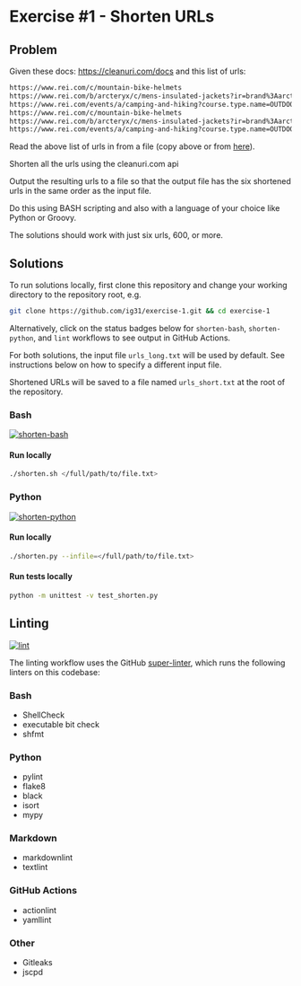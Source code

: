 <!-- markdownlint-disable MD024 -->
# Exercise #1 - Shorten URLs

## Problem
<!-- textlint-disable -->
Given these docs: <https://cleanuri.com/docs>
and this list of urls:

```bash
https://www.rei.com/c/mountain-bike-helmets
https://www.rei.com/b/arcteryx/c/mens-insulated-jackets?ir=brand%3Aarcteryx%3Bcategory%3Amens-clothing&r=b%3Bcategory%3Amens-clothing%7Cmens-jackets%7Cmens-insulated-jackets
https://www.rei.com/events/a/camping-and-hiking?course.type.name=OUTDOOR_SCHOOL_CLASS%3Bt_ex&course.type.name=OUTREACH_CLASS%3Bt_ex&course.activityLevel.name=RELAXED%3Bt_ex
https://www.rei.com/c/mountain-bike-helmets
https://www.rei.com/b/arcteryx/c/mens-insulated-jackets?ir=brand%3Aarcteryx%3Bcategory%3Amens-clothing&r=b%3Bcategory%3Amens-clothing%7Cmens-jackets%7Cmens-insulated-jackets
https://www.rei.com/events/a/camping-and-hiking?course.type.name=OUTDOOR_SCHOOL_CLASS%3Bt_ex&course.type.name=OUTREACH_CLASS%3Bt_ex&course.activityLevel.name=RELAXED%3Bt_ex
```

Read the above list of urls in from a file (copy above or from [here](https://drive.google.com/file/d/1-0NZyZhba-Ur5hM0Di8QMJUR-KpSCcCB/view)).

Shorten all the urls using the cleanuri.com api

Output the resulting urls to a file so that the output file has the six shortened urls in the same
order as the input file.

Do this using BASH scripting and also with a language of your choice like Python or Groovy.

The solutions should work with just six urls, 600, or more.
<!-- textlint-enable -->
## Solutions

To run solutions locally, first clone this repository and change your working directory to the repository root, e.g.

```bash
git clone https://github.com/ig31/exercise-1.git && cd exercise-1
```

Alternatively, click on the status badges below for `shorten-bash`, `shorten-python`, and `lint` workflows to see output in GitHub Actions.

For both solutions, the input file `urls_long.txt` will be used by default. See instructions below on how to specify a different input file.

Shortened URLs will be saved to a file named `urls_short.txt` at the root of the repository.

### Bash

[![shorten-bash](https://github.com/ig31/exercise-1/actions/workflows/shorten-bash%20copy.yaml/badge.svg)](https://github.com/ig31/exercise-1/actions/workflows/shorten-bash%20copy.yaml)

#### Run locally

```bash
./shorten.sh </full/path/to/file.txt>
```

### Python

[![shorten-python](https://github.com/ig31/exercise-1/actions/workflows/shorten-python.yaml/badge.svg)](https://github.com/ig31/exercise-1/actions/workflows/shorten-python.yaml)

#### Run locally

```bash
./shorten.py --infile=</full/path/to/file.txt>
```

#### Run tests locally

```bash
python -m unittest -v test_shorten.py
```

## Linting

[![lint](https://github.com/ig31/exercise-1/actions/workflows/lint.yaml/badge.svg)](https://github.com/ig31/exercise-1/actions/workflows/lint.yaml)

The linting workflow uses the GitHub [super-linter](https://github.com/github/super-linter), which runs the following linters on this codebase:

### Bash

- ShellCheck
- executable bit check
- shfmt

### Python

- pylint
- flake8
- black
- isort
- mypy

### Markdown

- markdownlint
- textlint

### GitHub Actions

- actionlint
- yamllint

### Other

- Gitleaks
- jscpd
